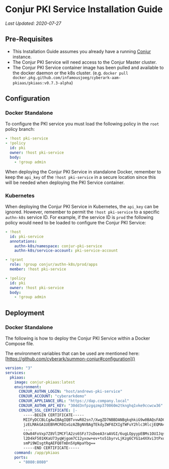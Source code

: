 # Conjur PKI Service Installation Guide

_Last Updated: 2020-07-27_

## Pre-Requisites

* This Installation Guide assumes you already have a running [Conjur](https://conjur.org) instance. 
* The Conjur PKI Service will need access to the Conjur Master cluster.
* The Conjur PKI Service container image has been pulled and available to the docker daemon or the k8s cluster. (e.g. `docker pull docker.pkg.github.com/infamousjoeg/cyberark-aam-pkiaas/pkiaas:v0.7.3-alpha`)

## Configuration

### Docker Standalone

To configure the PKI service you must load the following policy in the `root` policy branch:

```yaml
- !host pki-service
- !policy
  id: pki
  owner: !host pki-service
  body:
    - !group admin
```

When deploying the Conjur PKI Service in standalone Docker, remember to keep the `api_key` of the `!host pki-service` in a secure location since this will be needed when deploying the PKI Service container.

### Kubernetes

When deploying the Conjur PKI Service in Kubernetes, the `api_key` can be ignored. However, remember to permit the `!host pki-service` to a specific `authn-k8s` service ID. For example, if the service ID is `prod` the following policy would need to be loaded to configure the Conjur PKI Service:

```yaml
- !host 
  id: pki-service
  annotations:
    authn-k8s/namespace: conjur-pki-service
    authn-k8s/service-account: pki-service-account

- !grant
  role: !group conjur/authn-k8s/prod/apps
  member: !host pki-service

- !policy
  id: pki
  owner: !host pki-service
  body:
    - !group admin
```

## Deployment

### Docker Standalone

The following is how to deploy the Conjur PKI Service within a Docker Compose file.

The environment variables that can be used are mentioned here: [https://github.com/cyberark/summon-conjur#configuration]()

```yaml
version: "3"
services:
  pkiaas:
    image: conjur-pkiaas:latest
    environment:
      CONJUR_AUTHN_LOGIN: "host/andrews-pki-service"
      CONJUR_ACCOUNT: "cyberarkdemo"
      CONJUR_APPLIANCE_URL: "https://dap.company.local"
      CONJUR_AUTHN_API_KEY: "30dd3nfpzgqzmp370060m2tknghq1vke9ccwcw36"
      CONJUR_SSL_CERTIFICATE: |-
        -----BEGIN CERTIFICATE-----
        MIIFyDCCBLCgAwIBAgIQBTvvwR82sn7/XwgZD7NBBDANBgkqhkiG9w0BAQsFADCB
        jzELMAkGA1UEBhMCR0IxGzAZBgNVBAgTEkdyZWF0ZXIgTWFuY2hlc3RlcjEQMA4G
        ....
        G9w84FoVxp7Z8VlIMCFlA2zs6SFz7JsDoeA3raAVGI/6ugLOpyypEBMs1OUIJqsi
        l2D4kF501KKaU73yqWjgom7C12yxow+ev+to51byrvLjKzg6CYG1a4XXvi3tPxq3
        smPi9WIsgtRqAEFQ8TmDn5XpNpaYbg==
        -----END CERTIFICATE-----
    command: /app/pkiaas
    ports:
      - "8080:8080"
```